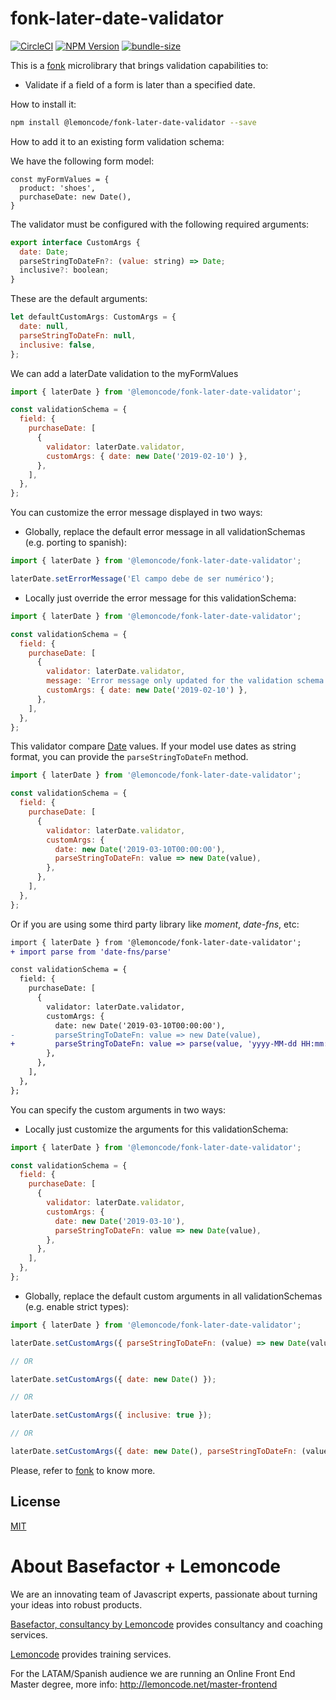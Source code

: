 # fonk-later-date-validator

[![CircleCI](https://badgen.net/github/status/Lemoncode/fonk-later-date-validator/master?icon=circleci&label=circleci)](https://circleci.com/gh/Lemoncode/fonk-later-date-validator/tree/master)
[![NPM Version](https://badgen.net/npm/v/@lemoncode/fonk-later-date-validator?icon=npm&label=npm)](https://www.npmjs.com/package/@lemoncode/fonk-later-date-validator)
[![bundle-size](https://badgen.net/bundlephobia/min/@lemoncode/fonk-later-date-validator)](https://bundlephobia.com/result?p=@lemoncode/fonk-later-date-validator)

This is a [fonk](https://github.com/Lemoncode/fonk) microlibrary that brings validation capabilities to:

- Validate if a field of a form is later than a specified date.

How to install it:

```bash
npm install @lemoncode/fonk-later-date-validator --save
```

How to add it to an existing form validation schema:

We have the following form model:

```
const myFormValues = {
  product: 'shoes',
  purchaseDate: new Date(),
}
```

The validator must be configured with the following required arguments:

```javascript
export interface CustomArgs {
  date: Date;
  parseStringToDateFn?: (value: string) => Date;
  inclusive?: boolean;
}
```

These are the default arguments:

```javascript
let defaultCustomArgs: CustomArgs = {
  date: null,
  parseStringToDateFn: null,
  inclusive: false,
};
```

We can add a laterDate validation to the myFormValues

```javascript
import { laterDate } from '@lemoncode/fonk-later-date-validator';

const validationSchema = {
  field: {
    purchaseDate: [
      {
        validator: laterDate.validator,
        customArgs: { date: new Date('2019-02-10') },
      },
    ],
  },
};
```

You can customize the error message displayed in two ways:

- Globally, replace the default error message in all validationSchemas (e.g. porting to spanish):

```javascript
import { laterDate } from '@lemoncode/fonk-later-date-validator';

laterDate.setErrorMessage('El campo debe de ser numérico');
```

- Locally just override the error message for this validationSchema:

```javascript
import { laterDate } from '@lemoncode/fonk-later-date-validator';

const validationSchema = {
  field: {
    purchaseDate: [
      {
        validator: laterDate.validator,
        message: 'Error message only updated for the validation schema',
        customArgs: { date: new Date('2019-02-10') },
      },
    ],
  },
};
```

This validator compare [Date](https://developer.mozilla.org/es/docs/Web/JavaScript/Referencia/Objetos_globales/Date) values. If your model use dates as string format, you can provide the `parseStringToDateFn` method.

```javascript
import { laterDate } from '@lemoncode/fonk-later-date-validator';

const validationSchema = {
  field: {
    purchaseDate: [
      {
        validator: laterDate.validator,
        customArgs: {
          date: new Date('2019-03-10T00:00:00'),
          parseStringToDateFn: value => new Date(value),
        },
      },
    ],
  },
};
```

Or if you are using some third party library like _moment_, _date-fns_, etc:

```diff
import { laterDate } from '@lemoncode/fonk-later-date-validator';
+ import parse from 'date-fns/parse'

const validationSchema = {
  field: {
    purchaseDate: [
      {
        validator: laterDate.validator,
        customArgs: {
          date: new Date('2019-03-10T00:00:00'),
-         parseStringToDateFn: value => new Date(value),
+         parseStringToDateFn: value => parse(value, 'yyyy-MM-dd HH:mm:ss', new Date()),
        },
      },
    ],
  },
};
```

You can specify the custom arguments in two ways:

- Locally just customize the arguments for this validationSchema:

```javascript
import { laterDate } from '@lemoncode/fonk-later-date-validator';

const validationSchema = {
  field: {
    purchaseDate: [
      {
        validator: laterDate.validator,
        customArgs: {
          date: new Date('2019-03-10'),
          parseStringToDateFn: value => new Date(value),
        },
      },
    ],
  },
};
```

- Globally, replace the default custom arguments in all validationSchemas (e.g. enable strict types):

```javascript
import { laterDate } from '@lemoncode/fonk-later-date-validator';

laterDate.setCustomArgs({ parseStringToDateFn: (value) => new Date(value) ) });

// OR

laterDate.setCustomArgs({ date: new Date() });

// OR

laterDate.setCustomArgs({ inclusive: true });

// OR

laterDate.setCustomArgs({ date: new Date(), parseStringToDateFn: (value) => new Date(value)), inclusive: true });

```

Please, refer to [fonk](https://github.com/Lemoncode/fonk) to know more.

## License

[MIT](./LICENSE)

# About Basefactor + Lemoncode

We are an innovating team of Javascript experts, passionate about turning your ideas into robust products.

[Basefactor, consultancy by Lemoncode](http://www.basefactor.com) provides consultancy and coaching services.

[Lemoncode](http://lemoncode.net/services/en/#en-home) provides training services.

For the LATAM/Spanish audience we are running an Online Front End Master degree, more info: http://lemoncode.net/master-frontend
